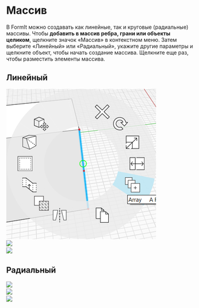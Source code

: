 # Массив

В FormIt можно создавать как линейные, так и круговые (радиальные) массивы. Чтобы **добавить в массив ребра, грани или объекты целиком**, щелкните значок «Массив» в контекстном меню. Затем выберите «Линейный» или «Радиальный», укажите другие параметры и щелкните объект, чтобы начать создание массива. Щелкните еще раз, чтобы разместить элементы массива.

## Линейный

![](../.gitbook/assets/array.png)\
![](../.gitbook/assets/array\_linear2.png)\
![](../.gitbook/assets/linear\_array\_3.png)

## Радиальный

![](<../.gitbook/assets/array\_radial1 (1).png>)\
![](../.gitbook/assets/radial\_array2.png)\
![](../.gitbook/assets/radial\_array3.png)
